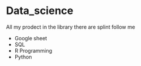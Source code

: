 # Data_science
All my prodect in the library
there are splint follow me
 - Google sheet
 - SQL
 - R Programming
 - Python
